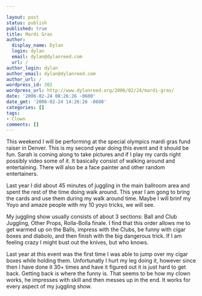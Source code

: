 ```yaml
---

layout: post
status: publish
published: true
title: Mardi Gras
author:
  display_name: Dylan
  login: dylan
  email: dylan@dylanreed.com
  url: /
author_login: dylan
author_email: dylan@dylanreed.com
author_url: /
wordpress_id: 302
wordpress_url: http://www.dylanreed.org/2006/02/24/mardi-gras/
date: '2006-02-24 08:26:26 -0600'
date_gmt: '2006-02-24 14:26:26 -0600'
categories: []
tags:
- Clown
comments: []
---
```


This weekend I will be performing at the special olympics mardi gras fund raiser in Denver. This is my second year doing this event and it should be fun. Sarah is coming along to take pictures and if I play my cards right possibly video some of it. It basically consist of walking around and entertaining. There will also be a face painter and other random entertainers.

Last year I did about 45 minutes of juggling in the main ballroom area and spent the rest of the time doing walk around. This year I am gong to bring the cards and use them during my walk around time. Maybe I will brinf my Yoyo and amaze people with my 10 yoyo tricks, we will see.

My juggling show usually consists of about 3 sections: Ball and Club Juggling, Other Props, Rolla-Bolla finale. I find that this order allows me to get warmed up on the Balls, impress with the Clubs, be funny with cigar boxes and diabolo, and then finish with the big dangerous trick. If I am feeling crazy I might bust out the knives, but who knows.

Last year at this event was the first time I was able to jump over my cigar boxes while holding them. Unfortunatly I hurt my leg doing it, however since then I have done it 30+ times and have it figured out it is just hard to get back. Getting back is where the funny is. That seems to be how my clown works, he impresses with skill and then messes up in the end. It works for every aspect of my juggling show.
